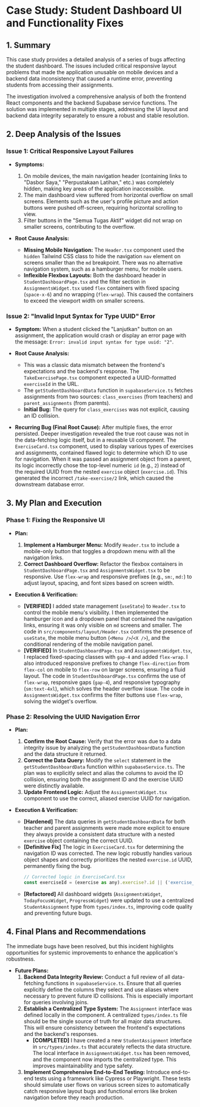 # Case Study: Student Dashboard UI and Functionality Fixes

## 1. Summary

This case study provides a detailed analysis of a series of bugs affecting the student dashboard. The issues included critical responsive layout problems that made the application unusable on mobile devices and a backend data inconsistency that caused a runtime error, preventing students from accessing their assignments.

The investigation involved a comprehensive analysis of both the frontend React components and the backend Supabase service functions. The solution was implemented in multiple stages, addressing the UI layout and backend data integrity separately to ensure a robust and stable resolution.

## 2. Deep Analysis of the Issues

### Issue 1: Critical Responsive Layout Failures

-   **Symptoms:**
    1.  On mobile devices, the main navigation header (containing links to "Dasbor Saya," "Perpustakaan Latihan," etc.) was completely hidden, making key areas of the application inaccessible.
    2.  The main dashboard view suffered from horizontal overflow on small screens. Elements such as the user's profile picture and action buttons were pushed off-screen, requiring horizontal scrolling to view.
    3.  Filter buttons in the "Semua Tugas Aktif" widget did not wrap on smaller screens, contributing to the overflow.

-   **Root Cause Analysis:**
    -   **Missing Mobile Navigation:** The `Header.tsx` component used the `hidden` Tailwind CSS class to hide the navigation `nav` element on screens smaller than the `md` breakpoint. There was no alternative navigation system, such as a hamburger menu, for mobile users.
    -   **Inflexible Flexbox Layouts:** Both the dashboard header in `StudentDashboardPage.tsx` and the filter section in `AssignmentsWidget.tsx` used `flex` containers with fixed spacing (`space-x-6`) and no wrapping (`flex-wrap`). This caused the containers to exceed the viewport width on smaller screens.

### Issue 2: "Invalid Input Syntax for Type UUID" Error

-   **Symptom:** When a student clicked the "Lanjutkan" button on an assignment, the application would crash or display an error page with the message: `Error: invalid input syntax for type uuid: "2"`.

-   **Root Cause Analysis:**
    -   This was a classic data mismatch between the frontend's expectations and the backend's response. The `TakeExercisePage.tsx` component expected a UUID-formatted `exerciseId` in the URL.
    -   The `getStudentDashboardData` function in `supabaseService.ts` fetches assignments from two sources: `class_exercises` (from teachers) and `parent_assignments` (from parents).
    -   **Initial Bug:** The query for `class_exercises` was not explicit, causing an ID collision.
-   **Recurring Bug (Final Root Cause):** After multiple fixes, the error persisted. Deeper investigation revealed the true root cause was not in the data-fetching logic itself, but in a reusable UI component. The `ExerciseCard.tsx` component, used to display various types of exercises and assignments, contained flawed logic to determine which ID to use for navigation. When it was passed an assignment object from a parent, its logic incorrectly chose the top-level numeric `id` (e.g., `2`) instead of the required UUID from the nested `exercise` object (`exercise.id`). This generated the incorrect `/take-exercise/2` link, which caused the downstream database error.

## 3. My Plan and Execution

### Phase 1: Fixing the Responsive UI

-   **Plan:**
    1.  **Implement a Hamburger Menu:** Modify `Header.tsx` to include a mobile-only button that toggles a dropdown menu with all the navigation links.
    2.  **Correct Dashboard Overflow:** Refactor the flexbox containers in `StudentDashboardPage.tsx` and `AssignmentsWidget.tsx` to be responsive. Use `flex-wrap` and responsive prefixes (e.g., `sm:`, `md:`) to adjust layout, spacing, and font sizes based on screen width.

-   **Execution & Verification:**
    -   **[VERIFIED]** I added state management (`useState`) to `Header.tsx` to control the mobile menu's visibility. I then implemented the hamburger icon and a dropdown panel that contained the navigation links, ensuring it was only visible on `md` screens and smaller. The code in `src/components/layout/Header.tsx` confirms the presence of `useState`, the mobile menu button (`<Menu />`/`<X />`), and the conditional rendering of the mobile navigation panel.
    -   **[VERIFIED]** In `StudentDashboardPage.tsx` and `AssignmentsWidget.tsx`, I replaced fixed-spacing classes with `gap-4` and added `flex-wrap`. I also introduced responsive prefixes to change `flex-direction` from `flex-col` on mobile to `flex-row` on larger screens, ensuring a fluid layout. The code in `StudentDashboardPage.tsx` confirms the use of `flex-wrap`, responsive gaps (`gap-4`), and responsive typography (`sm:text-4xl`), which solves the header overflow issue. The code in `AssignmentsWidget.tsx` confirms the filter buttons use `flex-wrap`, solving the widget's overflow.

### Phase 2: Resolving the UUID Navigation Error

-   **Plan:**
    1.  **Confirm the Root Cause:** Verify that the error was due to a data integrity issue by analyzing the `getStudentDashboardData` function and the data structure it returned.
    2.  **Correct the Data Query:** Modify the `select` statement in the `getStudentDashboardData` function within `supabaseService.ts`. The plan was to explicitly select and alias the columns to avoid the ID collision, ensuring both the assignment ID and the exercise UUID were distinctly available.
    3.  **Update Frontend Logic:** Adjust the `AssignmentsWidget.tsx` component to use the correct, aliased exercise UUID for navigation.

-   **Execution & Verification:**
    -   **[Hardened]** The data queries in `getStudentDashboardData` for both teacher and parent assignments were made more explicit to ensure they always provide a consistent data structure with a nested `exercise` object containing the correct UUID.
    -   **[Definitive Fix]** The logic in `ExerciseCard.tsx` for determining the navigation ID was corrected. The new logic robustly handles various object shapes and correctly prioritizes the nested `exercise.id` UUID, permanently fixing the bug.
        ```javascript
        // Corrected logic in ExerciseCard.tsx
        const exerciseId = (exercise as any).exercise?.id || ('exercise_id' in exercise ? exercise.exercise_id : exercise.id);
        ```
    -   **[Refactored]** All dashboard widgets (`AssignmentsWidget`, `TodayFocusWidget`, `ProgressWidget`) were updated to use a centralized `StudentAssignment` type from `types/index.ts`, improving code quality and preventing future bugs.

## 4. Final Plans and Recommendations

The immediate bugs have been resolved, but this incident highlights opportunities for systemic improvements to enhance the application's robustness.

-   **Future Plans:**
    1.  **Backend Data Integrity Review:** Conduct a full review of all data-fetching functions in `supabaseService.ts`. Ensure that all queries explicitly define the columns they select and use aliases where necessary to prevent future ID collisions. This is especially important for queries involving joins.
    2.  **Establish a Centralized Type System:** The `Assignment` interface was defined locally in the component. A centralized `types/index.ts` file should be the single source of truth for all major data structures. This will ensure consistency between the frontend's expectations and the backend's responses.
        -   **[COMPLETED]** I have created a new `StudentAssignment` interface in `src/types/index.ts` that accurately reflects the data structure. The local interface in `AssignmentsWidget.tsx` has been removed, and the component now imports the centralized type. This improves maintainability and type safety.
    3.  **Implement Comprehensive End-to-End Testing:** Introduce end-to-end tests using a framework like Cypress or Playwright. These tests should simulate user flows on various screen sizes to automatically catch responsive layout bugs and functional errors like broken navigation before they reach production.
